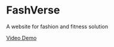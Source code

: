# FashVerse

A website for fashion and fitness solution



[Video Demo](https://youtu.be/FHMFETv40uU)
